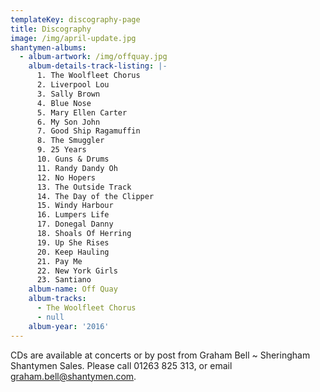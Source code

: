 ```yaml
---
templateKey: discography-page
title: Discography
image: /img/april-update.jpg
shantymen-albums:
  - album-artwork: /img/offquay.jpg
    album-details-track-listing: |-
      1. The Woolfleet Chorus
      2. Liverpool Lou
      3. Sally Brown
      4. Blue Nose
      5. Mary Ellen Carter
      6. My Son John
      7. Good Ship Ragamuffin
      8. The Smuggler
      9. 25 Years
      10. Guns & Drums
      11. Randy Dandy Oh
      12. No Hopers
      13. The Outside Track
      14. The Day of the Clipper
      15. Windy Harbour
      16. Lumpers Life
      17. Donegal Danny
      18. Shoals Of Herring
      19. Up She Rises
      20. Keep Hauling
      21. Pay Me
      22. New York Girls
      23. Santiano
    album-name: Off Quay
    album-tracks:
      - The Woolfleet Chorus
      - null
    album-year: '2016'
---
```


CDs are available at concerts or by post from Graham Bell ~ Sheringham Shantymen Sales. Please call 01263 825 313, or email graham.bell@shantymen.com.
